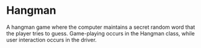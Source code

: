# Hangman
A hangman game where the computer maintains a secret random word that the player tries to guess. Game-playing occurs in the Hangman class, while user interaction occurs in the driver.
